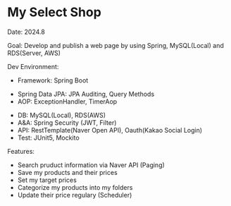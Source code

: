 # My Select Shop

Date: 2024.8

Goal: Develop and publish a web page by using Spring, MySQL(Local) and RDS(Server, AWS) 

Dev Environment:
- Framework: Spring Boot 
 * Spring Data JPA: JPA Auditing, Query Methods
 * AOP: ExceptionHandler, TimerAop
- DB: MySQL(Local), RDS(AWS)
- A&A: Spring Security (JWT, Filter)
- API: RestTemplate(Naver Open API), Oauth(Kakao Social Login)
- Test: JUnit5, Mockito

Features:
- Search pruduct information via Naver API (Paging)
- Save my products and their prices
- Set my target prices
- Categorize my products into my folders
- Update their price regulary (Scheduler)
